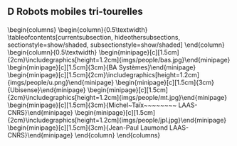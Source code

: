 ## D Robots mobiles tri-tourelles

####

\begin{columns}
\begin{column}{0.5\textwidth}
\tableofcontents[currentsubsection, hideothersubsections, sectionstyle=show/shaded, subsectionstyle=show/shaded]
\end{column}
\begin{column}{0.5\textwidth}
\begin{minipage}[c][1.5cm]{2cm}\includegraphics[height=1.2cm]{imgs/people/bas.jpg}\end{minipage}
\begin{minipage}[c][1.5cm]{3cm}{BA Systèmes}\end{minipage}
\begin{minipage}[c][1.5cm]{2cm}\includegraphics[height=1.2cm]{imgs/people/u.png}\end{minipage}
\begin{minipage}[c][1.5cm]{3cm}{Ubisense}\end{minipage}
\begin{minipage}[c][1.5cm]{2cm}\includegraphics[height=1.2cm]{imgs/people/mt.jpg}\end{minipage}
\begin{minipage}[c][1.5cm]{3cm}{Michel~Taïx~~~~~~~~ LAAS-CNRS}\end{minipage}
\begin{minipage}[c][1.5cm]{2cm}\includegraphics[height=1.2cm]{imgs/people/jpl.jpg}\end{minipage}
\begin{minipage}[c][1.5cm]{3cm}{Jean-Paul Laumond LAAS-CNRS}\end{minipage}
\end{column}
\end{columns}

